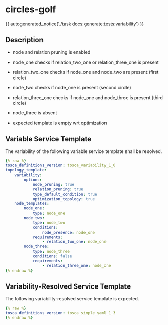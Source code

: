 # circles-golf

{{ autogenerated_notice('./task docs:generate:tests:variability') }}

## Description

- node and relation pruning is enabled

- node_one checks if relation_two_one or relation_three_one is present 
- relation_two_one checks if node_one and node_two are present (first circle)
- node_two checks if node_one is present (second circle)
- relation_three_one checks if node_one and node_three is present (third circle)
- node_three is absent

- expected template is empty wrt optimization


## Variable Service Template

The variability of the following variable service template shall be resolved.

```yaml linenums="1"
{% raw %}
tosca_definitions_version: tosca_variability_1_0
topology_template:
    variability:
        options:
            node_pruning: true
            relation_pruning: true
            type_default_condition: true
            optimization_topology: true
    node_templates:
        node_one:
            type: node_one
        node_two:
            type: node_two
            conditions:
                node_presence: node_one
            requirements:
                - relation_two_one: node_one
        node_three:
            type: node_three
            conditions: false
            requirements:
                - relation_three_one: node_one
{% endraw %}
```




## Variability-Resolved Service Template

The following variability-resolved service template is expected.

```yaml linenums="1"
{% raw %}
tosca_definitions_version: tosca_simple_yaml_1_3
{% endraw %}
```

